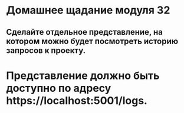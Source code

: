 # Домашнее щадание модуля 32

## Сделайте отдельное представление, на котором можно будет посмотреть историю запросов к проекту.

# Представление должно быть доступно по адресу https://localhost:5001/logs.
